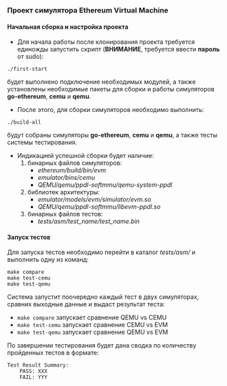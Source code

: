 ### Проект симулятора Ethereum Virtual Machine

#### Начальная сборка и настройка проекта

* Для начала работы после клонирования проекта требуется единожды запустить скрипт (**ВНИМАНИЕ**, требуется ввести **пароль** от sudo):
```
./first-start
```
будет выполнено подключение необходимых модулей, а также установлены необходимые пакеты для сборки и работы симуляторов **go-ethereum**, **cemu** и **qemu**.

* После этого, для сборки симуляторов необходимо выполнить:
```
./build-all
```  
будут собраны симуляторы **go-ethereum**, **cemu** и **qemu**, а также тесты системы тестирования.

* Индикацией успешной сборки будет наличие:
  1. бинарных файлов симуляторов:
      * *ethereum/build/bin/evm*
      * *emulator/bins/cemu*
      * *QEMU/qemu/ppdl-softmmu/qemu-system-ppdl*
  2. библиотек архитектуры:
      * *emulator/models/evm/simulator/evm.so*
      * *QEMU/qemu/ppdl-softmmu/libevm-ppdl.so*
  3. бинарных файлов тестов:
      * *tests/asm/test_name/test_name.bin*

#### Запуск тестов

Для запуска тестов необходимо перейти в каталог *tests/asm/* и выполнить одну из команд:
```
make compare
make test-cemu
make test-qemu
```  

Система запустит поочередно каждый тест в двух симуляторах, сравних выходные данные и выдаст результат теста:

* `make compare` запускает сравнение QEMU vs CEMU
* `make test-cemu` запускает сравнение CEMU vs EVM
* `make test-qemu` запускает сравнение QEMU vs EVM

По завершении тестирования будет дана сводка по количеству пройденных тестов в формате:
```
Test Result Summary:
    PASS: XXX
    FAIL: YYY
```
